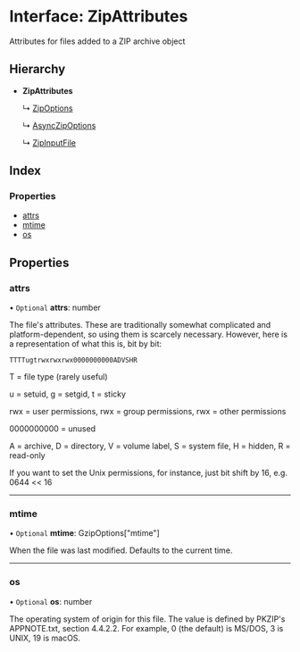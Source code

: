 # Interface: ZipAttributes

Attributes for files added to a ZIP archive object

## Hierarchy

* **ZipAttributes**

  ↳ [ZipOptions](zipoptions.md)

  ↳ [AsyncZipOptions](asynczipoptions.md)

  ↳ [ZipInputFile](zipinputfile.md)

## Index

### Properties

* [attrs](zipattributes.md#attrs)
* [mtime](zipattributes.md#mtime)
* [os](zipattributes.md#os)

## Properties

### attrs

• `Optional` **attrs**: number

The file's attributes. These are traditionally somewhat complicated
and platform-dependent, so using them is scarcely necessary. However,
here is a representation of what this is, bit by bit:

`TTTTugtrwxrwxrwx0000000000ADVSHR`

T = file type (rarely useful)

u = setuid, g = setgid, t = sticky

rwx = user permissions, rwx = group permissions, rwx = other permissions

0000000000 = unused

A = archive, D = directory, V = volume label, S = system file, H = hidden, R = read-only

If you want to set the Unix permissions, for instance, just bit shift by 16, e.g. 0644 << 16

___

### mtime

• `Optional` **mtime**: GzipOptions[\"mtime\"]

When the file was last modified. Defaults to the current time.

___

### os

• `Optional` **os**: number

The operating system of origin for this file. The value is defined
by PKZIP's APPNOTE.txt, section 4.4.2.2. For example, 0 (the default)
is MS/DOS, 3 is UNIX, 19 is macOS.
